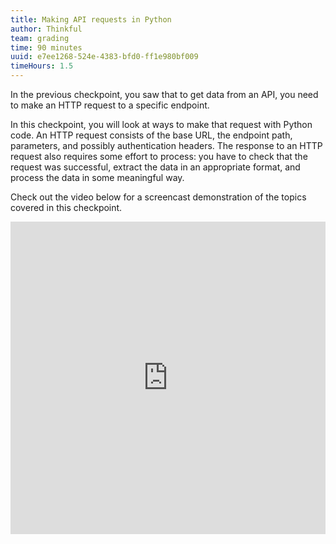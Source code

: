 ```yaml
---
title: Making API requests in Python
author: Thinkful
team: grading
time: 90 minutes
uuid: e7ee1268-524e-4383-bfd0-ff1e980bf009
timeHours: 1.5
---
```


In the previous checkpoint, you saw that to get data from an API, you need to make an HTTP request to a specific endpoint.

In this checkpoint, you will look at ways to make that request with Python code. An HTTP request consists of the base URL, the endpoint path, parameters, and possibly authentication headers. The response to an HTTP request also requires some effort to process: you have to check that the request was successful, extract the data in an appropriate format, and process the data in some meaningful way.

<jupyter notebook-name="python-requests" course-code="DSBC"></jupyter>

Check out the video below for a screencast demonstration of the topics covered in this checkpoint.

<iframe id="kaltura_player_1583699043" src="https://cdnapisec.kaltura.com/p/2315191/sp/231519100/embedIframeJs/uiconf_id/41734682/partner_id/2315191?iframeembed=true&playerId=kaltura_player_1583699043&entry_id=1_wjtm1upm" width="100%" height="500" allowfullscreen webkitallowfullscreen mozAllowFullScreen allow="autoplay *; fullscreen *; encrypted-media *" frameborder="0"></iframe>

